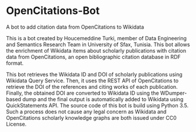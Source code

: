 # OpenCitations-Bot
A bot to add citation data from OpenCitations to Wikidata

This is a bot created by Houcemeddine Turki, member of Data Engineering and Semantics Research Team in University of Sfax, Tunisia. This bot allows the enrichment of Wikidata items about scholarly publications with citation data from OpenCitations, an open bibliographic citation database in RDF format.

This bot retrieves the Wikidata ID and DOI of scholarly publications using Wikidata Query Service. Then, it uses the REST API of OpenCitations to retrieve the DOI of the references and citing works of each publication. Finally, the obtained DOI are converted to Wikidata ID using the WDumper-based dump and the final output is automatically added to Wikidata using QuickStatements API. The source code of this bot is build using Python 3.5. Such a process does not cause any legal concern as Wikidata and OpenCitations scholarly knowledge graphs are both issued under CC0 License.
